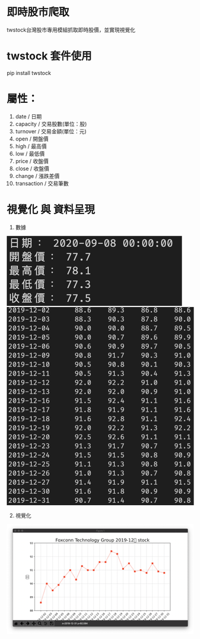 # 即時股市爬取

twstock台灣股市專用模組抓取即時股價，並實現視覺化

# twstock 套件使用
pip install twstock 


# 屬性：
1. date / 日期
2. capacity / 交易股數(單位：股)
3. turnover / 交易金額(單位：元)
4. open / 開盤價
5. high / 最高價
6. low / 最低價
7. price / 收盤價
8. close / 收盤價
9. change / 漲跌差價
10. transaction / 交易筆數
 

# 視覺化 與 資料呈現
1. 數據

![](./demo_images/foxc1.png)
![](./demo_images/foxcdata.png)

2. 視覺化

![](./demo_images/foxc.png)